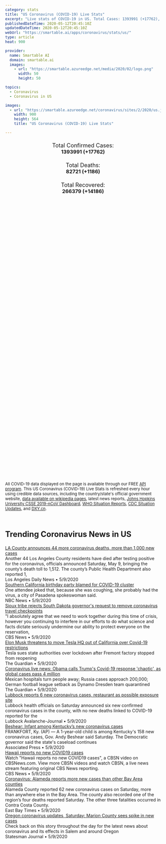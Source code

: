 ```yaml
---
category: stats
title: "US Coronavirus (COVID-19) Live Stats"
excerpt: "Live stats of COVID-19 in US. Total Cases: 1393991 (+17762), Deaths: 82721 (+1186), Recoveries: 266379(+14186)."
publishedDateTime: 2020-05-12T20:45:10Z
updatedDateTime: 2020-05-12T20:45:10Z
webUrl: "https://smartable.ai/apps/coronavirus/stats/us/"
type: article
heat: 900

provider:
  name: Smartable AI
  domain: smartable.ai
  images:
    - url: "https://smartable.azureedge.net/media/2020/02/logo.png"
      width: 50
      height: 50

topics:
  - Coronavirus
  - Coronavirus in US

images:
  - url: "https://smartable.azureedge.net/coronavirus/sites/2/2020/us.jpg"
    width: 900
    height: 564
    title: "US Coronavirus (COVID-19) Live Stats"

---
```

<div class="total-stats" style="text-align: center;">
    <h3>
	    <div style="font-size: 18px; font-weight: 400;">Total Confirmed Cases:</div>
	    1393991 (<span class='red'>+17762</span>)
    </h3>
    <h3>
	    <div style="font-size: 18px; font-weight: 400;">Total Deaths:</div>
	    82721 (<span class='red'>+1186</span>)
    </h3>
    <h3>
	    <div style="font-size: 18px; font-weight: 400;">Total Recovered:</div>
	    266379 (<span class='green'>+14186</span>)
    </h3>
</div>

<script type="text/javascript" src="https://www.gstatic.com/charts/loader.js"></script>

<div id="time_series_chart" style="width: 100%; height: 400px;"></div>
<script type="text/javascript">
  google.charts.load('current', {'packages':['corechart']});
  google.charts.setOnLoadCallback(drawChart);
  function drawChart() {
    var data = google.visualization.arrayToDataTable([
      ['Date', 'Total Cases', 'Total Deaths', 'Total Recovered'],
      ['1/22/2020', 1, 0, 0],['1/23/2020', 1, 0, 0],['1/24/2020', 2, 0, 0],['1/25/2020', 2, 0, 0],['1/26/2020', 5, 0, 0],['1/27/2020', 5, 0, 0],['1/28/2020', 5, 0, 0],['1/29/2020', 5, 0, 0],['1/30/2020', 5, 0, 0],['1/31/2020', 7, 0, 0],['2/1/2020', 8, 0, 0],['2/2/2020', 8, 0, 0],['2/3/2020', 11, 0, 0],['2/4/2020', 11, 0, 0],['2/5/2020', 11, 0, 0],['2/6/2020', 11, 0, 0],['2/7/2020', 11, 0, 0],['2/8/2020', 11, 0, 0],['2/9/2020', 11, 0, 3],['2/10/2020', 11, 0, 3],['2/11/2020', 12, 0, 3],['2/12/2020', 12, 0, 3],['2/13/2020', 13, 0, 3],['2/14/2020', 13, 0, 3],['2/15/2020', 13, 0, 3],['2/16/2020', 13, 0, 3],['2/17/2020', 13, 0, 3],['2/18/2020', 13, 0, 3],['2/19/2020', 13, 0, 3],['2/20/2020', 13, 0, 3],['2/21/2020', 15, 0, 5],['2/22/2020', 15, 0, 5],['2/23/2020', 15, 0, 5],['2/24/2020', 51, 0, 5],['2/25/2020', 51, 0, 6],['2/26/2020', 57, 0, 6],['2/27/2020', 58, 0, 6],['2/28/2020', 60, 0, 7],['2/29/2020', 68, 1, 7],['3/1/2020', 74, 1, 7],['3/2/2020', 98, 6, 7],['3/3/2020', 118, 7, 7],['3/4/2020', 149, 11, 7],['3/5/2020', 217, 12, 7],['3/6/2020', 262, 14, 7],['3/7/2020', 402, 17, 7],['3/8/2020', 518, 21, 7],['3/9/2020', 583, 22, 7],['3/10/2020', 768, 28, 7],['3/11/2020', 1165, 32, 11],['3/12/2020', 1758, 41, 12],['3/13/2020', 2354, 50, 13],['3/14/2020', 3068, 60, 16],['3/15/2020', 3773, 69, 17],['3/16/2020', 4760, 92, 17],['3/17/2020', 6579, 114, 18],['3/18/2020', 9385, 147, 108],['3/19/2020', 14298, 208, 108],['3/20/2020', 19853, 270, 147],['3/21/2020', 26880, 345, 147],['3/22/2020', 35171, 470, 178],['3/23/2020', 46343, 583, 179],['3/24/2020', 55095, 798, 181],['3/25/2020', 69007, 1050, 303],['3/26/2020', 85947, 1297, 303],['3/27/2020', 104518, 1712, 302],['3/28/2020', 124285, 2186, 302],['3/29/2020', 156449, 3026, 809],['3/30/2020', 175674, 3616, 1182],['3/31/2020', 198298, 4446, 1182],['4/1/2020', 231159, 5655, 9163],['4/2/2020', 260025, 6565, 9639],['4/3/2020', 291998, 7658, 10231],['4/4/2020', 326023, 8990, 15461],['4/5/2020', 351842, 10144, 17991],['4/6/2020', 382157, 11481, 20269],['4/7/2020', 413259, 13380, 22699],['4/8/2020', 445523, 15280, 24247],['4/9/2020', 479633, 17144, 26270],['4/10/2020', 515558, 19258, 28820],['4/11/2020', 543839, 21083, 31305],['4/12/2020', 571269, 22579, 40755],['4/13/2020', 596325, 24105, 42597],['4/14/2020', 625192, 26537, 48186],['4/15/2020', 654411, 28950, 50605],['4/16/2020', 686640, 31206, 53452],['4/17/2020', 722123, 37593, 56444],['4/18/2020', 750284, 39603, 62973],['4/19/2020', 774985, 41173, 68179],['4/20/2020', 802871, 42928, 70051],['4/21/2020', 829231, 45490, 73056],['4/22/2020', 857382, 48066, 75521],['4/23/2020', 891855, 50469, 79419],['4/24/2020', 922630, 52626, 95892],['4/25/2020', 960905, 54549, 120798],['4/26/2020', 987385, 55611, 121414],['4/27/2020', 1010116, 57051, 141126],['4/28/2020', 1034937, 59286, 144114],['4/29/2020', 1062258, 61763, 149133],['4/30/2020', 1091918, 63817, 157459],['5/1/2020', 1122366, 65415, 165445],['5/2/2020', 1155469, 67326, 173518],['5/3/2020', 1182766, 68661, 178402],['5/4/2020', 1207029, 69996, 186956],['5/5/2020', 1230649, 71938, 193112],['5/6/2020', 1255747, 74407, 205023],['5/7/2020', 1284704, 76526, 208570],['5/8/2020', 1312991, 78178, 214564],['5/9/2020', 1337621, 79660, 228549],['5/10/2020', 1358460, 80441, 246732],['5/11/2020', 1376229, 81535, 252193],['5/12/2020', 1393991, 82721, 266379],
    ]);
    var options = {
      curveType: 'none',
      chartArea: {'width': '80%', 'height': '80%'},
      legend: { position: 'top' },
      lineWidth: 5,
      colors: ['#f60109', '#444444', '#81B71F']
    };
    var chart = new google.visualization.LineChart(document.getElementById('time_series_chart'));
    chart.draw(data, options);
  }
</script>

<div id="geo_chart" style="width: 100%; height: 500px;"></div>
<script type="text/javascript">
  google.charts.load('current', {
    'packages':['geochart'],
    'mapsApiKey': 'AIzaSyDk1HhVhLaveyKrUhhHZ5YwzIpEcbdal6U'
  });
  google.charts.setOnLoadCallback(drawRegionsMap);
  function drawRegionsMap() {
    var data = google.visualization.arrayToDataTable([
      ['Location', 'Total Cases', 'Total Deaths'],
      ["Guam", 32, 1],["Puerto Rico", 1307, 83],["U.S. Virgin Islands", 17, 0],["Alabama", 10310, 429],["Alaska", 383, 10],["Arizona", 11736, 562],["Arkansas", 4043, 96],["California", 69715, 2847],["Colorado", 19879, 987],["Connecticut", 34333, 3041],["Cruise Ship: Diamond Princess", 46, 0],["Cruise Ship: Grand Princess", 21, 0],["Delaware", 6741, 237],["District of Columbia", 6485, 336],["Florida", 41923, 1782],["Georgia", 34635, 1469],["Hawaii", 634, 17],["Idaho", 2263, 70],["Illinois", 83021, 3601],["Indiana", 25144, 1578],["Iowa", 12912, 289],["Kansas", 7274, 184],["Kentucky", 6738, 316],["Louisiana", 32050, 2347],["Maine", 1477, 65],["Maryland", 34061, 1756],["Massachusetts", 79332, 5141],["Michigan", 48021, 4674],["Minnesota", 12494, 614],["Mississippi", 9908, 457],["Missouri", 10232, 531],["Montana", 464, 16],["Nebraska", 8593, 108],["Nevada", 6311, 312],["New Hampshire", 3160, 134],["New Jersey", 142046, 9532],["New Mexico", 5750, 214],["New York", 348513, 27247],["North Carolina", 15591, 596],["North Dakota", 1571, 38],["Northern Mariana Islands", 14, 2],["Ohio", 25250, 1436],["Oklahoma", 4732, 278],["Oregon", 3286, 130],["Pennsylvania", 61346, 3917],["Rhode Island", 11614, 444],["South Carolina", 7927, 355],["South Dakota", 3663, 39],["Tennessee", 16111, 265],["Texas", 41095, 1155],["Utah", 6599, 74],["Vermont", 927, 54],["Virginia", 25800, 891],["Washington", 18302, 958],["West Virginia", 1381, 58],["Wisconsin", 10611, 418],["Wyoming", 672, 7],["Veteran Affairs", 6692, 413],["US Military", 6213, 26],["Navajo Nation", 1540, 58],["Federal Prisons", 1047, 26],["Wuhan Repatriated", 3, 0],
    ]);
    var options = {
      backgroundColor: {fill:'transparent',stroke:'#FFF' ,strokeWidth:0 }, 
      region: 'US', 
      resolution: 'provinces',
      colorAxis: {
          colors: ['#ED9CA1', '#f60109', '#7A0109']
      }
    };
    var chart = new google.visualization.GeoChart(document.getElementById('geo_chart'));
    chart.draw(data, options);
  };
</script>

<div id="geo_table"></div>
<script type="text/javascript">
  google.charts.load('current', {'packages':['table']});
  google.charts.setOnLoadCallback(drawTable);
  function drawTable() {
    var data = new google.visualization.DataTable();
    data.addColumn('string', 'Location');
    data.addColumn('number', 'Total Cases');
    data.addColumn('number', 'New Cases');
    data.addColumn('number', 'Active Cases');
    data.addColumn('number', 'Total Deaths');
    data.addColumn('number', 'New Deaths');
    data.addColumn('number', 'Total Recovered');
    data.addRows([
      [{v:"Guam", f:"Guam"}, 32, 0, 31, 1, 0, 0],[{v:"Puerto Rico", f:"Puerto Rico"}, 1307, 0, 833, 83, 0, 391],[{v:"U.S. Virgin Islands", f:"U.S. Virgin Islands"}, 17, 0, 17, 0, 0, 0],[{v:"Alabama", f:"<a href='https://smartable.ai/apps/coronavirus/stats/us-al/'>Alabama</a>"}, 10310, 146, 9861, 429, 23, 20],[{v:"Alaska", f:"Alaska"}, 383, 2, 39, 10, 0, 334],[{v:"Arizona", f:"<a href='https://smartable.ai/apps/coronavirus/stats/us-az/'>Arizona</a>"}, 11736, 353, 11104, 562, 20, 70],[{v:"Arkansas", f:"Arkansas"}, 4043, 0, 798, 96, 2, 3149],[{v:"California", f:"<a href='https://smartable.ai/apps/coronavirus/stats/us-ca/'>California</a>"}, 69715, 329, 55740, 2847, 35, 11128],[{v:"Colorado", f:"<a href='https://smartable.ai/apps/coronavirus/stats/us-co/'>Colorado</a>"}, 19879, 0, 18280, 987, 0, 612],[{v:"Connecticut", f:"<a href='https://smartable.ai/apps/coronavirus/stats/us-ct/'>Connecticut</a>"}, 34333, 568, 31227, 3041, 33, 65],[{v:"Cruise Ship: Diamond Princess", f:"Cruise Ship: Diamond Princess"}, 46, 0, 46, 0, 0, 0],[{v:"Cruise Ship: Grand Princess", f:"Cruise Ship: Grand Princess"}, 21, 0, 21, 0, 0, 0],[{v:"Delaware", f:"Delaware"}, 6741, 176, 3702, 237, 12, 2802],[{v:"District of Columbia", f:"<a href='https://smartable.ai/apps/coronavirus/stats/us-dc/'>District of Columbia</a>"}, 6485, 96, 5263, 336, 8, 886],[{v:"Florida", f:"<a href='https://smartable.ai/apps/coronavirus/stats/us-fl/'>Florida</a>"}, 41923, 941, 33048, 1782, 44, 7093],[{v:"Georgia", f:"<a href='https://smartable.ai/apps/coronavirus/stats/us-ga/'>Georgia</a>"}, 34635, 633, 32826, 1469, 25, 340],[{v:"Hawaii", f:"<a href='https://smartable.ai/apps/coronavirus/stats/us-hi/'>Hawaii</a>"}, 634, 0, 56, 17, 0, 561],[{v:"Idaho", f:"Idaho"}, 2263, 0, 814, 70, 0, 1379],[{v:"Illinois", f:"<a href='https://smartable.ai/apps/coronavirus/stats/us-il/'>Illinois</a>"}, 83021, 4014, 78775, 3601, 138, 645],[{v:"Indiana", f:"<a href='https://smartable.ai/apps/coronavirus/stats/us-in/'>Indiana</a>"}, 25144, 220, 21875, 1578, 38, 1691],[{v:"Iowa", f:"<a href='https://smartable.ai/apps/coronavirus/stats/us-ia/'>Iowa</a>"}, 12912, 530, 7005, 289, 18, 5618],[{v:"Kansas", f:"<a href='https://smartable.ai/apps/coronavirus/stats/us-ks/'>Kansas</a>"}, 7274, 32, 5415, 184, 3, 1675],[{v:"Kentucky", f:"<a href='https://smartable.ai/apps/coronavirus/stats/us-ky/'>Kentucky</a>"}, 6738, 29, 4087, 316, 4, 2335],[{v:"Louisiana", f:"<a href='https://smartable.ai/apps/coronavirus/stats/us-la/'>Louisiana</a>"}, 32050, 235, 9387, 2347, 39, 20316],[{v:"Maine", f:"Maine"}, 1477, 15, 499, 65, 0, 913],[{v:"Maryland", f:"<a href='https://smartable.ai/apps/coronavirus/stats/us-md/'>Maryland</a>"}, 34061, 688, 29911, 1756, 73, 2394],[{v:"Massachusetts", f:"<a href='https://smartable.ai/apps/coronavirus/stats/us-ma/'>Massachusetts</a>"}, 79332, 870, 52043, 5141, 33, 22148],[{v:"Michigan", f:"<a href='https://smartable.ai/apps/coronavirus/stats/us-mi/'>Michigan</a>"}, 48021, 469, 20661, 4674, 90, 22686],[{v:"Minnesota", f:"<a href='https://smartable.ai/apps/coronavirus/stats/us-mn/'>Minnesota</a>"}, 12494, 694, 3657, 614, 23, 8223],[{v:"Mississippi", f:"Mississippi"}, 9908, 222, 5030, 457, 19, 4421],[{v:"Missouri", f:"<a href='https://smartable.ai/apps/coronavirus/stats/us-mo/'>Missouri</a>"}, 10232, 83, 7172, 531, 24, 2529],[{v:"Montana", f:"Montana"}, 464, 0, 23, 16, 0, 425],[{v:"Nebraska", f:"<a href='https://smartable.ai/apps/coronavirus/stats/us-ne/'>Nebraska</a>"}, 8593, 21, 8463, 108, 4, 22],[{v:"Nevada", f:"<a href='https://smartable.ai/apps/coronavirus/stats/us-nv/'>Nevada</a>"}, 6311, 139, 1802, 312, 0, 4197],[{v:"New Hampshire", f:"<a href='https://smartable.ai/apps/coronavirus/stats/us-nh/'>New Hampshire</a>"}, 3160, 0, 1795, 134, 0, 1231],[{v:"New Jersey", f:"<a href='https://smartable.ai/apps/coronavirus/stats/us-nj/'>New Jersey</a>"}, 142046, 909, 130965, 9532, 191, 1549],[{v:"New Mexico", f:"New Mexico"}, 5750, 260, 4236, 214, 3, 1300],[{v:"New York", f:"<a href='https://smartable.ai/apps/coronavirus/stats/us-ny/'>New York</a>"}, 348513, 1362, 262564, 27247, 22, 58702],[{v:"North Carolina", f:"<a href='https://smartable.ai/apps/coronavirus/stats/us-nc/'>North Carolina</a>"}, 15591, 234, 12569, 596, 21, 2426],[{v:"North Dakota", f:"North Dakota"}, 1571, 53, 656, 38, 2, 877],[{v:"Northern Mariana Islands", f:"Northern Mariana Islands"}, 14, 0, 1, 2, 0, 11],[{v:"Ohio", f:"<a href='https://smartable.ai/apps/coronavirus/stats/us-oh/'>Ohio</a>"}, 25250, 463, 23366, 1436, 74, 448],[{v:"Oklahoma", f:"<a href='https://smartable.ai/apps/coronavirus/stats/us-ok/'>Oklahoma</a>"}, 4732, 112, 1250, 278, 4, 3204],[{v:"Oregon", f:"<a href='https://smartable.ai/apps/coronavirus/stats/us-or/'>Oregon</a>"}, 3286, 0, 2031, 130, 0, 1125],[{v:"Pennsylvania", f:"<a href='https://smartable.ai/apps/coronavirus/stats/us-pa/'>Pennsylvania</a>"}, 61346, 770, 51116, 3917, 72, 6313],[{v:"Rhode Island", f:"<a href='https://smartable.ai/apps/coronavirus/stats/us-ri/'>Rhode Island</a>"}, 11614, 164, 10440, 444, 14, 730],[{v:"South Carolina", f:"<a href='https://smartable.ai/apps/coronavirus/stats/us-sc/'>South Carolina</a>"}, 7927, 85, 2691, 355, 9, 4881],[{v:"South Dakota", f:"South Dakota"}, 3663, 45, 1315, 39, 4, 2309],[{v:"Tennessee", f:"<a href='https://smartable.ai/apps/coronavirus/stats/us-tn/'>Tennessee</a>"}, 16111, 338, 7510, 265, 1, 8336],[{v:"Texas", f:"<a href='https://smartable.ai/apps/coronavirus/stats/us-tx/'>Texas</a>"}, 41095, 240, 15689, 1155, 2, 24251],[{v:"Utah", f:"<a href='https://smartable.ai/apps/coronavirus/stats/us-ut/'>Utah</a>"}, 6599, 25, 3258, 74, 3, 3267],[{v:"Vermont", f:"<a href='https://smartable.ai/apps/coronavirus/stats/us-vt/'>Vermont</a>"}, 927, 0, 86, 54, 0, 787],[{v:"Virginia", f:"<a href='https://smartable.ai/apps/coronavirus/stats/us-va/'>Virginia</a>"}, 25800, 730, 21785, 891, 41, 3124],[{v:"Washington", f:"<a href='https://smartable.ai/apps/coronavirus/stats/us-wa/'>Washington</a>"}, 18302, 273, 13626, 958, 5, 3718],[{v:"West Virginia", f:"West Virginia"}, 1381, 4, 520, 58, 1, 803],[{v:"Wisconsin", f:"<a href='https://smartable.ai/apps/coronavirus/stats/us-wi/'>Wisconsin</a>"}, 10611, 190, 5179, 418, 9, 5014],[{v:"Wyoming", f:"Wyoming"}, 672, 0, 214, 7, 0, 451],[{v:"Veteran Affairs", f:"Veteran Affairs"}, 6692, 0, 6279, 413, 0, 0],[{v:"US Military", f:"US Military"}, 6213, 0, 4240, 26, 0, 1947],[{v:"Navajo Nation", f:"Navajo Nation"}, 1540, 0, 1482, 58, 0, 0],[{v:"Federal Prisons", f:"Federal Prisons"}, 1047, 0, 514, 26, 0, 507],[{v:"Wuhan Repatriated", f:"Wuhan Repatriated"}, 3, 0, 3, 0, 0, 0],
    ]);
    data.setProperty(0, 0, 'style', 'min-width:100px');
    var table = new google.visualization.Table(document.getElementById('geo_table'));
    table.draw(data, {allowHtml: true, sortColumn: 2, sortAscending: false, width: '660px', height: '100%'});
  }
</script>

<span style="font-size: 13px">All COVID-19 data displayed on the page is available through our FREE <a href="https://developer.smartable.ai">API program</a>. This US Coronavirus (COVID-19) Live Stats is refreshed every hour using credible data sources, including the country/state's official government website, <a href="https://en.wikipedia.org/wiki/2019%E2%80%9320_coronavirus_pandemic" target="_blank">data available on wikipedia pages</a>, latest news reports, <a href="https://systems.jhu.edu/research/public-health/ncov/" target="_blank">Johns Hopkins University CSSE 2019-nCoV Dashboard</a>, <a href="https://www.who.int/emergencies/diseases/novel-coronavirus-2019/situation-reports" target="_blank">WHO Situation Reports</a>, <a href="https://www.cdc.gov/coronavirus/2019-ncov/index.html" target="_blank">CDC Situation Updates</a>, and <a href="https://ncov.dxy.cn/ncovh5/view/pneumonia" target="_blank">DXY.cn</a>.</span>


<h2 id="news" class="center" style="margin-top: 60px; font-size: 25px;">Trending Coronavirus News in US</h2>
<div class="row">
<div class="col-md-6 col-sm-12">
  <div class="content-card">
	<a href="https://www.dailynews.com/2020/05/09/la-county-announces-44-more-coronavirus-deaths-more-than-1000-new-cases/"><div class="card-image" style="background-image: url(https://www.dailynews.com/wp-content/uploads/2020/05/LDN-L-VIRUS-LA-0313-01-SR-1.jpg?w=1024&h=682)"></div></a>
	<div class="content">
		<div class="card-title"><a href="https://www.dailynews.com/2020/05/09/la-county-announces-44-more-coronavirus-deaths-more-than-1000-new-cases/">LA County announces 44 more coronavirus deaths, more than 1,000 new cases</a></div>
		<div class="card-excerpt">Another 44 Los Angeles County residents have died after testing positive for the coronavirus, officials announced Saturday, May 9, bringing the county’s death toll to 1,512. The county’s Public Health Department also reported 1,</div>
		<div class="card-meta">
			<span class="card-provider">Los Angeles Daily News</span> • <span class="card-date">5/9/2020</span>
		</div>
	</div>
  </div>
</div>
<div class="col-md-6 col-sm-12">
  <div class="content-card">
	<a href="https://www.nbcnews.com/news/us-news/southern-california-birthday-party-blamed-covid-19-cluster-n1203821"><div class="card-image" style="background-image: url(https://media3.s-nbcnews.com/i/newscms/2020_19/3343826/200509-pasadena-al-1700_11d43d196d0261a8dea45051909d77e1.jpg)"></div></a>
	<div class="content">
		<div class="card-title"><a href="https://www.nbcnews.com/news/us-news/southern-california-birthday-party-blamed-covid-19-cluster-n1203821">Southern California birthday party blamed for COVID-19 cluster</a></div>
		<div class="card-excerpt">One attendee joked that, because she was coughing, she probably had the virus, a city of Pasadena spokeswoman said.</div>
		<div class="card-meta">
			<span class="card-provider">NBC News</span> • <span class="card-date">5/9/2020</span>
		</div>
	</div>
  </div>
</div>
<div class="col-md-6 col-sm-12">
  <div class="content-card">
	<a href="https://www.cbsnews.com/news/sioux-tribe-rejects-south-dakota-governors-request-to-remove-coronavirus-checkpoints/"><div class="card-image" style="background-image: url(https://cbsnews1.cbsistatic.com/hub/i/r/2020/05/10/3310b480-c405-4866-971f-519f4f976a0a/thumbnail/1200x630/4bc8e2e6a5ce5c09e00c4e47979600e9/gettyimages-1189041682.jpg)"></div></a>
	<div class="content">
		<div class="card-title"><a href="https://www.cbsnews.com/news/sioux-tribe-rejects-south-dakota-governors-request-to-remove-coronavirus-checkpoints/">Sioux tribe rejects South Dakota governor's request to remove coronavirus travel checkpoints</a></div>
		<div class="card-excerpt">"I absolutely agree that we need to work together during this time of crisis, however you continuing to interfere in our efforts to do what science and facts dictate seriously undermine our ability to protect everyone on the reservation,</div>
		<div class="card-meta">
			<span class="card-provider">CBS News</span> • <span class="card-date">5/9/2020</span>
		</div>
	</div>
  </div>
</div>
<div class="col-md-6 col-sm-12">
  <div class="content-card">
	<a href="https://www.theguardian.com/world/2020/may/10/elon-musk-threatens-to-move-tesla-hq-out-of-california-over-covid-19-restrictions?CMP=twt_gu"><div class="card-image" style="background-image: url(https://i.guim.co.uk/img/media/0d0b568444ea1f2fc72d351f5fc1c56ebde4e8f7/0_300_4500_2700/master/4500.jpg?width=300&quality=45&auto=format&fit=max&dpr=2&s=5d64a4cb5c6ddfa6d3e0eb2d97422e52)"></div></a>
	<div class="content">
		<div class="card-title"><a href="https://www.theguardian.com/world/2020/may/10/elon-musk-threatens-to-move-tesla-hq-out-of-california-over-covid-19-restrictions?CMP=twt_gu">Elon Musk threatens to move Tesla HQ out of California over Covid-19 restrictions</a></div>
		<div class="card-excerpt">Tesla sues state authorities over lockdown after Fremont factory stopped from reopening</div>
		<div class="card-meta">
			<span class="card-provider">The Guardian</span> • <span class="card-date">5/9/2020</span>
		</div>
	</div>
  </div>
</div>
<div class="col-md-6 col-sm-12">
  <div class="content-card">
	<a href="https://www.theguardian.com/world/live/2020/may/10/coronavirus-live-news-obama-trumps-covid-19--chaotic-as-global-cases-pass-4-million-mexico-russia-germany-south-korea-deaths-"><div class="card-image" style="background-image: url(https://i.guim.co.uk/img/media/45a5994a2f94016349125d7531d0b731d4269e5d/0_250_5440_3263/master/5440.jpg?width=300&quality=45&auto=format&fit=max&dpr=2&s=2229c0c065451654592fea41c0efc9ea)"></div></a>
	<div class="content">
		<div class="card-title"><a href="https://www.theguardian.com/world/live/2020/may/10/coronavirus-live-news-obama-trumps-covid-19--chaotic-as-global-cases-pass-4-million-mexico-russia-germany-south-korea-deaths-">Coronavirus live news: Obama calls Trump's Covid-19 response 'chaotic', as global cases pass 4 million</a></div>
		<div class="card-excerpt">Mexican hospitals turn people away; Russia cases approach 200,000; German football league setback as Dynamo Dresden team quarantined</div>
		<div class="card-meta">
			<span class="card-provider">The Guardian</span> • <span class="card-date">5/9/2020</span>
		</div>
	</div>
  </div>
</div>
<div class="col-md-6 col-sm-12">
  <div class="content-card">
	<a href="https://www.lubbockonline.com/news/20200509/lubbock-reports-6-new-coronavirus-cases-restaurant-as-possible-exposure-site"><div class="card-image" style="background-image: url(https://www.lubbockonline.com/apps/pbcsi.dll/bilde?Site=TX&Date=20200509&Category=NEWS&ArtNo=200508977&Ref=AR)"></div></a>
	<div class="content">
		<div class="card-title"><a href="https://www.lubbockonline.com/news/20200509/lubbock-reports-6-new-coronavirus-cases-restaurant-as-possible-exposure-site">Lubbock reports 6 new coronavirus cases, restaurant as possible exposure site</a></div>
		<div class="card-excerpt">Lubbock health officials on Saturday announced six new confirmed coronavirus cases in the county, with no new deaths linked to COVID-19 reported for the</div>
		<div class="card-meta">
			<span class="card-provider">Lubbock Avalanche-Journal</span> • <span class="card-date">5/9/2020</span>
		</div>
	</div>
  </div>
</div>
<div class="col-md-6 col-sm-12">
  <div class="content-card">
	<a href="https://apnews.com/065083df159ef7f85df41a0b6f3a4fea"><div class="card-image" style="background-image: url(https://storage.googleapis.com/afs-prod/media/6f4820446786468f83ebd4fb8715e2a0/3000.jpeg)"></div></a>
	<div class="content">
		<div class="card-title"><a href="https://apnews.com/065083df159ef7f85df41a0b6f3a4fea">Beshear: Infant among Kentucky’s new coronavirus cases</a></div>
		<div class="card-excerpt">FRANKFORT, Ky. (AP) — A 1-year-old child is among Kentucky's 158 new coronavirus cases, Gov. Andy Beshear said Saturday. The Democratic governor said the state's caseload continues</div>
		<div class="card-meta">
			<span class="card-provider">Associated Press</span> • <span class="card-date">5/9/2020</span>
		</div>
	</div>
  </div>
</div>
<div class="col-md-6 col-sm-12">
  <div class="content-card">
	<a href="https://www.cbsnews.com/live/video/20200510031952-hawaii-reports-no-new-covid19-cases/"><div class="card-image" style="background-image: url(https://images-cbsn.cbsnews.com/prod/2020/05/10/story_05019306_1589080815.jpg)"></div></a>
	<div class="content">
		<div class="card-title"><a href="https://www.cbsnews.com/live/video/20200510031952-hawaii-reports-no-new-covid19-cases/">Hawaii reports no new COVID19 cases</a></div>
		<div class="card-excerpt">Watch "Hawaii reports no new COVID19 cases", a CBSN video on CBSNews.com. View more CBSN videos and watch CBSN, a live news stream featuring original CBS News reporting.</div>
		<div class="card-meta">
			<span class="card-provider">CBS News</span> • <span class="card-date">5/9/2020</span>
		</div>
	</div>
  </div>
</div>
<div class="col-md-6 col-sm-12">
  <div class="content-card">
	<a href="https://www.eastbaytimes.com/2020/05/09/coronavirus-alameda-reports-more-new-cases-than-other-bay-area-counties/"><div class="card-image" style="background-image: url(https://www.eastbaytimes.com/wp-content/uploads/2020/05/TEASER_coronavirus_BAY_AREA-1-2-7.jpg?w=1024&h=688)"></div></a>
	<div class="content">
		<div class="card-title"><a href="https://www.eastbaytimes.com/2020/05/09/coronavirus-alameda-reports-more-new-cases-than-other-bay-area-counties/">Coronavirus: Alameda reports more new cases than other Bay Area counties</a></div>
		<div class="card-excerpt">Alameda County reported 62 new coronavirus cases on Saturday, more than anywhere else in the Bay Area. The county also recorded one of the region’s four deaths reported Saturday. The other three fatalities occurred in Contra Costa County.</div>
		<div class="card-meta">
			<span class="card-provider">East Bay Times</span> • <span class="card-date">5/9/2020</span>
		</div>
	</div>
  </div>
</div>
<div class="col-md-6 col-sm-12">
  <div class="content-card">
	<a href="https://www.statesmanjournal.com/story/news/2020/05/09/covid-19-oregon-coronavirus-updates-saturday-shakespeare-festival-cancels-season-salem/3102482001/"><div class="card-image" style="background-image: url(https://www.gannett-cdn.com/presto/2020/04/07/PSAL/151a66a0-494f-4e75-9cbf-4d938e6e3acd-GettyImages-1210366866.jpg?auto=webp&crop=2031,1143,x0,y163&format=pjpg&width=1200)"></div></a>
	<div class="content">
		<div class="card-title"><a href="https://www.statesmanjournal.com/story/news/2020/05/09/covid-19-oregon-coronavirus-updates-saturday-shakespeare-festival-cancels-season-salem/3102482001/">Oregon coronavirus updates, Saturday: Marion County sees spike in new cases</a></div>
		<div class="card-excerpt">Check back on this story throughout the day for the latest news about coronavirus and its effects in Salem and around Oregon</div>
		<div class="card-meta">
			<span class="card-provider">Statesman Journal</span> • <span class="card-date">5/9/2020</span>
		</div>
	</div>
  </div>
</div>

</div>

